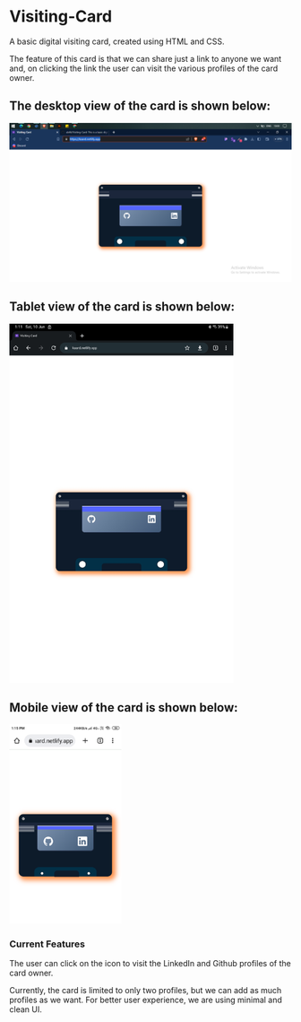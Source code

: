 # Visiting-Card
A basic digital visiting card, created using HTML and CSS.

The feature of this card is that we can share just a link to anyone we want and, on clicking the link the user can visit the various profiles of the card owner.

## The desktop view of the card is shown below:

<!-- ![Card Preview on Desktop Devices](https://github.com/ab4k/Visiting-Card/blob/main/VisitingCard/images/desktopPreview.png) -->
<img src="https://github.com/ab4k/Visiting-Card/blob/main/VisitingCard/images/desktopPreview.png" alt="Desktop Preview" width="700"/>

## Tablet view of the card is shown below:

<!-- ![Card Preview on Tablet Devices](https://github.com/ab4k/Visiting-Card/blob/main/VisitingCard/images/tabletPreview.jpg) -->
<img src="https://github.com/ab4k/Visiting-Card/blob/main/VisitingCard/images/tabletPreview.jpg" alt="Tablet Preview" width="400"/>

## Mobile view of the card is shown below:

<!-- ![Card Preview on Mobile Devices](https://github.com/ab4k/Visiting-Card/blob/main/VisitingCard/images/mobilePreview.png) -->
<img src="https://github.com/ab4k/Visiting-Card/blob/main/VisitingCard/images/mobilePreview.png" alt="Mobile Preview" width="200"/>

### Current Features 
The user can click on the icon to visit the LinkedIn and Github profiles of the card owner.

Currently, the card is limited to only two profiles, but we can add as much profiles as we want. For better user experience, we are using minimal and clean UI. 
